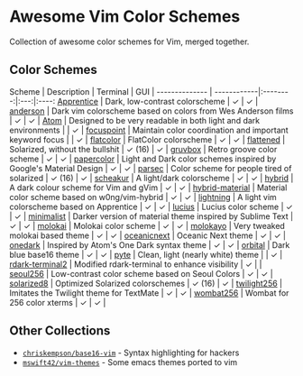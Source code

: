 Awesome Vim Color Schemes
===
Collection of awesome color schemes for Vim, merged together.

Color Schemes
---
Scheme   | Description | Terminal | GUI |
-------------- | ------------|:--------:|:---:|:----:
[Apprentice] | Dark, low-contrast colorscheme | ✓ | ✓ |
[anderson] | Dark vim colorscheme based on colors from Wes Anderson films | ✓ | ✓ |
[Atom] | Designed to be very readable in both light and dark environments |   | ✓ |
[focuspoint] | Maintain color coordination and important keyword focus |   | ✓ |
[flatcolor] | FlatColor colorscheme | ✓ | ✓ |
[flattened] | Solarized, without the bullshit | ✓ (16) | ✓ |
[gruvbox] | Retro groove color scheme | ✓ | ✓ |
[papercolor] | Light and Dark color schemes inspired by Google's Material Design | ✓ | ✓ |
[parsec] | Color scheme for people tired of solarized  | ✓ (16) | ✓ |
[scheakur] | A light/dark colorscheme  | ✓ | ✓ |
[hybrid] | A dark colour scheme for Vim and gVim | ✓ | ✓ |
[hybrid-material] | Material color scheme based on w0ng/vim-hybrid | ✓ | ✓ |
[lightning] | A light vim colorscheme based on Apprentice  | ✓ | ✓ |
[lucius] | Lucius color scheme | ✓ | ✓ |
[minimalist] | Darker version of material theme inspired by Sublime Text | ✓ | ✓ |
[molokai] | Molokai color scheme | ✓ | ✓ |
[molokayo] | Very tweaked molokai based theme | ✓ | ✓ |
[oceanicnext] | Oceanic Next theme | ✓ | ✓ |
[onedark] | Inspired by Atom's One Dark syntax theme | ✓ | ✓ |
[orbital] | Dark blue base16 theme | ✓ | ✓ |
[pyte] | Clean, light (nearly white) theme |   | ✓ |
[rdark-terminal2] | Modified rdark-terminal to enhance visibility | ✓ |   |
[seoul256] | Low-contrast color scheme based on Seoul Colors | ✓ | ✓ |
[solarized8] | Optimized Solarized colorschemes | ✓ (16) | ✓ |
[twilight256] | Imitates the Twilight theme for TextMate | ✓ | ✓ |
[wombat256] | Wombat for 256 color xterms | ✓ | ✓ |

[Apprentice]: https://github.com/romainl/Apprentice
[anderson]: https://github.com/gilgigilgil/anderson.vim
[Atom]: https://github.com/gregsexton/Atom
[base16]: https://github.com/chriskempson/base16-vim
[focuspoint]: https://github.com/chase/focuspoint-vim
[flatcolor]: https://github.com/MaxSt/FlatColor
[flattened]: https://github.com/romainl/flattened
[gruvbox]: https://github.com/morhetz/gruvbox
[papercolor]: https://github.com/NLKNguyen/papercolor-theme
[parsec]: https://github.com/keith/parsec.vim
[scheakur]: https://github.com/scheakur/vim-scheakur
[hybrid]: https://github.com/w0ng/vim-hybrid
[hybrid-material]: https://github.com/kristijanhusak/vim-hybrid-material
[lightning]: https://github.com/wimstefan/Lightning
[lucius]: https://github.com/jonathanfilip/vim-lucius
[minimalist]: https://github.com/dikiaap/minimalist
[molokai]: https://github.com/tomasr/molokai
[molokayo]: https://github.com/fmoralesc/molokayo
[oceanicnext]: https://github.com/mhartington/oceanic-next
[onedark]: https://github.com/joshdick/onedark.vim
[orbital]: https://github.com/fcpg/vim-orbital
[pyte]: https://github.com/vim-scripts/pyte
[rdark-terminal2]: https://github.com/vim-scripts/rdark-terminal2.vim
[seoul256]: https://github.com/junegunn/seoul256.vim
[solarized8]: https://github.com/lifepillar/vim-solarized8
[twilight256]: https://github.com/vim-scripts/twilight256.vim
[wombat256]: https://github.com/vim-scripts/wombat256.vim

Other Collections
---

- [`chriskempson/base16-vim`](https://github.com/chriskempson/base16-vim) - Syntax highlighting for hackers
- [`mswift42/vim-themes`](https://github.com/mswift42/vim-themes) - Some emacs themes ported to vim
